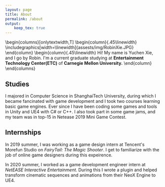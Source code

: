 ```yaml
---
layout: page
title: About
permalink: /about
output:
    keep_tex: true
---
```


\begin{columns}[onlytextwidth,T]
  \begin{column}{.45\linewidth}
    \includegraphics[width=\linewidth]{assests/img/RobinXie.JPG}
  \end{column}
  \begin{column}{.45\linewidth}
    Hi! My name is Yuchen Xie, and I go by Robin. I'm a current graduate studying at **Entertainment Technology Center(ETC)** of **Carnegie Mellon University.**
  \end{column}
\end{columns}



<!-- ![Robin Xie][photoByChris]
 -->
## Studies
I majored in Computer Science in ShanghaiTech University, during which I became fancinated with game development and I took two courses learning basic game engines. Ever since I have been coding some games and tools in Unity and UE4 with C# or C++. I also took part in some game jams, and my team was in top-15 in Netease 2019 Mini Game Contest. 

## Internships
In 2019 summer, I was working as a game design intern at Tencent's Morefun Studio on _FairyTail: The Magic Shooter_. I get to familiarize with the job of online game designers during this expeirence. 

In 2020 summer, I worked as a game development engineer intern at _NetEASE Interactive Entertainment_. During this I wrote a plugin and helped transform cinematic sequences and animations from their NeoX Engine to UE4. 

<!-- [photoByChris]:assests/img/RobinXie.JPG -->